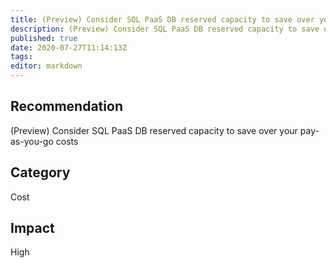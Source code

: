 ```yaml
---
title: (Preview) Consider SQL PaaS DB reserved capacity to save over your pay as you go costs
description: (Preview) Consider SQL PaaS DB reserved capacity to save over your pay as you go costs
published: true
date: 2020-07-27T11:14:13Z
tags:
editor: markdown
---
```


## Recommendation
(Preview) Consider SQL PaaS DB reserved capacity to save over your pay-as-you-go costs

## Category
Cost

## Impact
High

